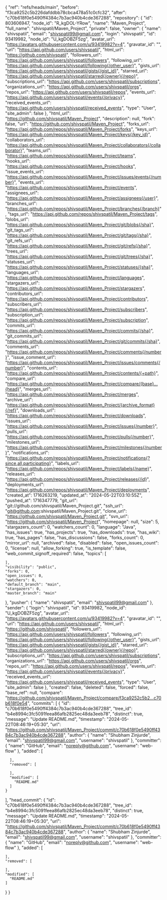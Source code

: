 
{
  "ref": "refs/heads/main",
  "before": "f3ca9252c5b226dafddbb78cbca478a51c0cfc32",
  "after": "c70b618f0e5490ff4384c7b3ac940b4cde367288",
  "repository": {
    "id": 803606947,
    "node_id": "R_kgDOL-YRow",
    "name": "Maven_Project",
    "full_name": "shivspatil/Maven_Project",
    "private": false,
    "owner": {
      "name": "shivspatil",
      "email": "shivspatil99@gmail.com",
      "login": "shivspatil",
      "id": 93419982,
      "node_id": "U_kgDOBZF5zg",
      "avatar_url": "https://avatars.githubusercontent.com/u/93419982?v=4",
      "gravatar_id": "",
      "url": "https://api.github.com/users/shivspatil",
      "html_url": "https://github.com/shivspatil",
      "followers_url": "https://api.github.com/users/shivspatil/followers",
      "following_url": "https://api.github.com/users/shivspatil/following{/other_user}",
      "gists_url": "https://api.github.com/users/shivspatil/gists{/gist_id}",
      "starred_url": "https://api.github.com/users/shivspatil/starred{/owner}{/repo}",
      "subscriptions_url": "https://api.github.com/users/shivspatil/subscriptions",
      "organizations_url": "https://api.github.com/users/shivspatil/orgs",
      "repos_url": "https://api.github.com/users/shivspatil/repos",
      "events_url": "https://api.github.com/users/shivspatil/events{/privacy}",
      "received_events_url": "https://api.github.com/users/shivspatil/received_events",
      "type": "User",
      "site_admin": false
    },
    "html_url": "https://github.com/shivspatil/Maven_Project",
    "description": null,
    "fork": false,
    "url": "https://github.com/shivspatil/Maven_Project",
    "forks_url": "https://api.github.com/repos/shivspatil/Maven_Project/forks",
    "keys_url": "https://api.github.com/repos/shivspatil/Maven_Project/keys{/key_id}",
    "collaborators_url": "https://api.github.com/repos/shivspatil/Maven_Project/collaborators{/collaborator}",
    "teams_url": "https://api.github.com/repos/shivspatil/Maven_Project/teams",
    "hooks_url": "https://api.github.com/repos/shivspatil/Maven_Project/hooks",
    "issue_events_url": "https://api.github.com/repos/shivspatil/Maven_Project/issues/events{/number}",
    "events_url": "https://api.github.com/repos/shivspatil/Maven_Project/events",
    "assignees_url": "https://api.github.com/repos/shivspatil/Maven_Project/assignees{/user}",
    "branches_url": "https://api.github.com/repos/shivspatil/Maven_Project/branches{/branch}",
    "tags_url": "https://api.github.com/repos/shivspatil/Maven_Project/tags",
    "blobs_url": "https://api.github.com/repos/shivspatil/Maven_Project/git/blobs{/sha}",
    "git_tags_url": "https://api.github.com/repos/shivspatil/Maven_Project/git/tags{/sha}",
    "git_refs_url": "https://api.github.com/repos/shivspatil/Maven_Project/git/refs{/sha}",
    "trees_url": "https://api.github.com/repos/shivspatil/Maven_Project/git/trees{/sha}",
    "statuses_url": "https://api.github.com/repos/shivspatil/Maven_Project/statuses/{sha}",
    "languages_url": "https://api.github.com/repos/shivspatil/Maven_Project/languages",
    "stargazers_url": "https://api.github.com/repos/shivspatil/Maven_Project/stargazers",
    "contributors_url": "https://api.github.com/repos/shivspatil/Maven_Project/contributors",
    "subscribers_url": "https://api.github.com/repos/shivspatil/Maven_Project/subscribers",
    "subscription_url": "https://api.github.com/repos/shivspatil/Maven_Project/subscription",
    "commits_url": "https://api.github.com/repos/shivspatil/Maven_Project/commits{/sha}",
    "git_commits_url": "https://api.github.com/repos/shivspatil/Maven_Project/git/commits{/sha}",
    "comments_url": "https://api.github.com/repos/shivspatil/Maven_Project/comments{/number}",
    "issue_comment_url": "https://api.github.com/repos/shivspatil/Maven_Project/issues/comments{/number}",
    "contents_url": "https://api.github.com/repos/shivspatil/Maven_Project/contents/{+path}",
    "compare_url": "https://api.github.com/repos/shivspatil/Maven_Project/compare/{base}...{head}",
    "merges_url": "https://api.github.com/repos/shivspatil/Maven_Project/merges",
    "archive_url": "https://api.github.com/repos/shivspatil/Maven_Project/{archive_format}{/ref}",
    "downloads_url": "https://api.github.com/repos/shivspatil/Maven_Project/downloads",
    "issues_url": "https://api.github.com/repos/shivspatil/Maven_Project/issues{/number}",
    "pulls_url": "https://api.github.com/repos/shivspatil/Maven_Project/pulls{/number}",
    "milestones_url": "https://api.github.com/repos/shivspatil/Maven_Project/milestones{/number}",
    "notifications_url": "https://api.github.com/repos/shivspatil/Maven_Project/notifications{?since,all,participating}",
    "labels_url": "https://api.github.com/repos/shivspatil/Maven_Project/labels{/name}",
    "releases_url": "https://api.github.com/repos/shivspatil/Maven_Project/releases{/id}",
    "deployments_url": "https://api.github.com/repos/shivspatil/Maven_Project/deployments",
    "created_at": 1716263219,
    "updated_at": "2024-05-22T03:10:55Z",
    "pushed_at": 1716347779,
    "git_url": "git://github.com/shivspatil/Maven_Project.git",
    "ssh_url": "git@github.com:shivspatil/Maven_Project.git",
    "clone_url": "https://github.com/shivspatil/Maven_Project.git",
    "svn_url": "https://github.com/shivspatil/Maven_Project",
    "homepage": null,
    "size": 5,
    "stargazers_count": 0,
    "watchers_count": 0,
    "language": "Java",
    "has_issues": true,
    "has_projects": true,
    "has_downloads": true,
    "has_wiki": true,
    "has_pages": false,
    "has_discussions": false,
    "forks_count": 0,
    "mirror_url": null,
    "archived": false,
    "disabled": false,
    "open_issues_count": 0,
    "license": null,
    "allow_forking": true,
    "is_template": false,
    "web_commit_signoff_required": false,
    "topics": [

    ],
    "visibility": "public",
    "forks": 0,
    "open_issues": 0,
    "watchers": 0,
    "default_branch": "main",
    "stargazers": 0,
    "master_branch": "main"
  },
  "pusher": {
    "name": "shivspatil",
    "email": "shivspatil99@gmail.com"
  },
  "sender": {
    "login": "shivspatil",
    "id": 93419982,
    "node_id": "U_kgDOBZF5zg",
    "avatar_url": "https://avatars.githubusercontent.com/u/93419982?v=4",
    "gravatar_id": "",
    "url": "https://api.github.com/users/shivspatil",
    "html_url": "https://github.com/shivspatil",
    "followers_url": "https://api.github.com/users/shivspatil/followers",
    "following_url": "https://api.github.com/users/shivspatil/following{/other_user}",
    "gists_url": "https://api.github.com/users/shivspatil/gists{/gist_id}",
    "starred_url": "https://api.github.com/users/shivspatil/starred{/owner}{/repo}",
    "subscriptions_url": "https://api.github.com/users/shivspatil/subscriptions",
    "organizations_url": "https://api.github.com/users/shivspatil/orgs",
    "repos_url": "https://api.github.com/users/shivspatil/repos",
    "events_url": "https://api.github.com/users/shivspatil/events{/privacy}",
    "received_events_url": "https://api.github.com/users/shivspatil/received_events",
    "type": "User",
    "site_admin": false
  },
  "created": false,
  "deleted": false,
  "forced": false,
  "base_ref": null,
  "compare": "https://github.com/shivspatil/Maven_Project/compare/f3ca9252c5b2...c70b618f0e54",
  "commits": [
    {
      "id": "c70b618f0e5490ff4384c7b3ac940b4cde367288",
      "tree_id": "b4e8994c3fc5091feea86afb2825ec48da3eeb78",
      "distinct": true,
      "message": "Update README.md",
      "timestamp": "2024-05-22T08:46:19+05:30",
      "url": "https://github.com/shivspatil/Maven_Project/commit/c70b618f0e5490ff4384c7b3ac940b4cde367288",
      "author": {
        "name": "Shubham Zinjurde",
        "email": "shivspatil99@gmail.com",
        "username": "shivspatil"
      },
      "committer": {
        "name": "GitHub",
        "email": "noreply@github.com",
        "username": "web-flow"
      },
      "added": [

      ],
      "removed": [

      ],
      "modified": [
        "README.md"
      ]
    }
  ],
  "head_commit": {
    "id": "c70b618f0e5490ff4384c7b3ac940b4cde367288",
    "tree_id": "b4e8994c3fc5091feea86afb2825ec48da3eeb78",
    "distinct": true,
    "message": "Update README.md",
    "timestamp": "2024-05-22T08:46:19+05:30",
    "url": "https://github.com/shivspatil/Maven_Project/commit/c70b618f0e5490ff4384c7b3ac940b4cde367288",
    "author": {
      "name": "Shubham Zinjurde",
      "email": "shivspatil99@gmail.com",
      "username": "shivspatil"
    },
    "committer": {
      "name": "GitHub",
      "email": "noreply@github.com",
      "username": "web-flow"
    },
    "added": [

    ],
    "removed": [

    ],
    "modified": [
      "README.md"
    ]
  }
}
